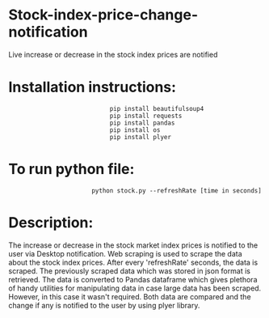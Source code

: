 # Stock-index-price-change-notification
Live increase or decrease in the stock index prices are notified

# Installation instructions:

                                pip install beautifulsoup4
                                pip install requests
                                pip install pandas
                                pip install os
                                pip install plyer

# To run python file:

                           python stock.py --refreshRate [time in seconds]   

# Description:

The increase or decrease in the stock market index prices is notified to the user via Desktop notification.
Web scraping is used to scrape the data about the stock index prices. After every 'refreshRate' seconds, the data is scraped. The previously scraped data which was stored in json format is retrieved. The data is converted to Pandas dataframe which gives plethora of handy utilities for manipulating data in case large data has been scraped. However, in this case it wasn't required.
Both data are compared and the change if any is notified to the user by using plyer library.
